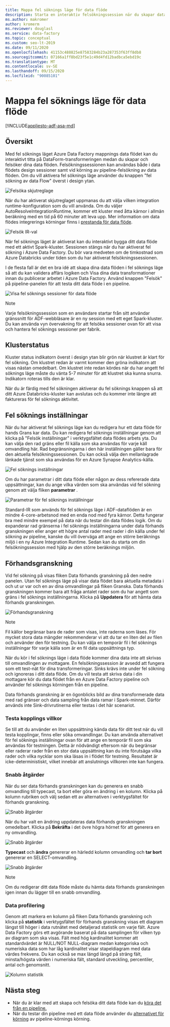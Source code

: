 ```yaml
---
title: Mappa fel söknings läge för data flöde
description: Starta en interaktiv felsökningssession när du skapar data flöden
ms.author: makromer
author: kromerm
ms.reviewer: douglasl
ms.service: data-factory
ms.topic: conceptual
ms.custom: seo-lt-2019
ms.date: 09/11/2020
ms.openlocfilehash: 41153c488825e87583284b23a287353f63ff8db8
ms.sourcegitcommit: 07166a1ff8bd23f5e1c49d4fd12badbca5ebd19c
ms.translationtype: MT
ms.contentlocale: sv-SE
ms.lasthandoff: 09/15/2020
ms.locfileid: "90085101"
---
```

# <a name="mapping-data-flow-debug-mode"></a>Mappa fel söknings läge för data flöde

[!INCLUDE[appliesto-adf-asa-md](includes/appliesto-adf-asa-md.md)]

## <a name="overview"></a>Översikt

Med fel söknings läget Azure Data Factory mappnings data flödet kan du interaktivt titta på DataForm-transformeringen medan du skapar och felsöker dina data flöden. Felsökningssessionen kan användas både i data flödets design sessioner samt vid körning av pipeline-felsökning av data flöden. Om du vill aktivera fel söknings läge använder du knappen "fel sökning av data Flow" överst i design ytan.

![Felsöka skjutreglage](media/data-flow/debugbutton.png "Felsöka skjutreglage")

När du har aktiverat skjutreglaget uppmanas du att välja vilken integration runtime-konfiguration som du vill använda. Om du väljer AutoResolveIntegrationRuntime, kommer ett kluster med åtta kärnor i allmän beräkning med en tid på 60 minuter att leva upp. Mer information om data flödes integrerings körningar finns i [prestanda för data flöde](concepts-data-flow-performance.md#ir).

![Felsök IR-val](media/data-flow/debugbutton2.png "Felsök IR-val")

När fel söknings läget är aktiverat kan du interaktivt bygga ditt data flöde med ett aktivt Spark-kluster. Sessionen stängs när du har aktiverat fel sökning i Azure Data Factory. Du bör vara medveten om de timkostnad som Azure Databricks under tiden som du har aktiverat felsökningssessionen.

I de flesta fall är det en bra idé att skapa dina data flöden i fel söknings läge så att du kan validera affärs logiken och Visa dina data transformationer innan du publicerar arbetet i Azure Data Factory. Använd knappen "Felsök" på pipeline-panelen för att testa ditt data flöde i en pipeline.

![Visa fel söknings sessioner för data flöde](media/iterative-development-debugging/view-dataflow-debug-sessions.png)

> [!NOTE]
> Varje felsökningssession som en användare startar från sitt användar gränssnitt för ADF-webbläsare är en ny session med ett eget Spark-kluster. Du kan använda vyn övervakning för att felsöka sessioner ovan för att visa och hantera fel söknings sessioner per fabrik.

## <a name="cluster-status"></a>Klusterstatus

Kluster status indikatorn överst i design ytan blir grön när klustret är klart för fel sökning. Om klustret redan är varmt kommer den gröna indikatorn att visas nästan omedelbart. Om klustret inte redan kördes när du har angett fel söknings läge måste du vänta 5-7 minuter för att klustret ska kunna snurra. Indikatorn roteras tills den är klar.

När du är färdig med fel sökningen aktiverar du fel söknings knappen så att ditt Azure Databricks-kluster kan avslutas och du kommer inte längre att faktureras för fel söknings aktivitet.

## <a name="debug-settings"></a>Fel söknings inställningar

När du har aktiverat fel söknings läge kan du redigera hur ett data flöde för hands Grans kar data. Du kan redigera fel söknings inställningar genom att klicka på "Felsök inställningar" i verktygsfältet data flödes arbets yta. Du kan välja den rad gräns eller fil källa som ska användas för varje käll omvandling här. Rad begränsningarna i den här inställningen gäller bara för den aktuella felsökningssessionen. Du kan också välja den mellanlagrade länkade tjänst som ska användas för en Azure Synapse Analytics-källa. 

![Fel söknings inställningar](media/data-flow/debug-settings.png "Fel söknings inställningar")

Om du har parametrar i ditt data flöde eller någon av dess refererade data uppsättningar, kan du ange vilka värden som ska användas vid fel sökning genom att välja fliken **parametrar** .

![Parametrar för fel söknings inställningar](media/data-flow/debug-settings2.png "Parametrar för fel söknings inställningar")

Standard-IR som används för fel söknings läge i ADF-dataflöden är en mindre 4-core-arbetsnod med en enda nod med fyra kärnor. Detta fungerar bra med mindre exempel på data när du testar din data flödes logik. Om du expanderar rad gränserna i fel söknings inställningarna under data förhands granskningen eller anger ett högre antal rader med rader i din källa under fel sökning av pipeline, kanske du vill överväga att ange en större beräknings miljö i en ny Azure Integration Runtime. Sedan kan du starta om din felsökningssession med hjälp av den större beräknings miljön.

## <a name="data-preview"></a>Förhandsgranskning

Vid fel sökning på visas fliken Data förhands granskning på den nedre panelen. Utan fel söknings läge på visar data flödet bara aktuella metadata i och ut ur var och en av dina omvandlingar på fliken Granska. Data förhands granskningen kommer bara att fråga antalet rader som du har angett som gräns i fel söknings inställningarna. Klicka på **Uppdatera** för att hämta data förhands granskningen.

![Förhandsgranskning](media/data-flow/datapreview.png "Förhandsgranskning")

> [!NOTE]
> Fil källor begränsar bara de rader som visas, inte raderna som läses. För mycket stora data mängder rekommenderar vi att du tar en liten del av filen och använder den för testning. Du kan välja en temporär fil i fel söknings inställningar för varje källa som är en fil data uppsättnings typ.

När du kör i fel söknings läge i data flöde kommer dina data inte att skrivas till omvandlingen av mottagare. En felsökningssession är avsedd att fungera som ett test-nät för dina transformeringar. Sinks krävs inte under fel sökning och ignoreras i ditt data flöde. Om du vill testa att skriva data i din mottagare kör du data flödet från en Azure Data Factory pipeline och använder fel söknings körningen från en pipeline.

Data förhands granskning är en ögonblicks bild av dina transformerade data med rad gränser och data sampling från data ramar i Spark-minnet. Därför används inte Sink-drivrutinerna eller testas i det här scenariot.

### <a name="testing-join-conditions"></a>Testa kopplings villkor

Se till att du använder en liten uppsättning kända data för ditt test när du vill testa kopplingar, finns eller söka omvandlingar. Du kan använda alternativet för fel söknings inställningar ovan för att ange en temporär fil som ska användas för testningen. Detta är nödvändigt eftersom när du begränsar eller raderar rader från en stor data uppsättning kan du inte förutsäga vilka rader och vilka nycklar som ska läsas in i flödet för testning. Resultatet är icke-deterministiskt, vilket innebär att anslutnings villkoren inte kan fungera.

### <a name="quick-actions"></a>Snabb åtgärder

När du ser data förhands granskningen kan du generera en snabb omvandling till typecast, ta bort eller göra en ändring i en kolumn. Klicka på kolumn rubriken och välj sedan ett av alternativen i verktygsfältet för förhands granskning.

![Snabb åtgärder](media/data-flow/quick-actions1.png "Snabb åtgärder")

När du har valt en ändring uppdateras data förhands granskningen omedelbart. Klicka på **Bekräfta** i det övre högra hörnet för att generera en ny omvandling.

![Snabb åtgärder](media/data-flow/quick-actions2.png "Snabb åtgärder")

**Typecast** och **ändra** genererar en härledd kolumn omvandling och **tar bort** genererar en SELECT-omvandling.

![Snabb åtgärder](media/data-flow/quick-actions3.png "Snabb åtgärder")

> [!NOTE]
> Om du redigerar ditt data flöde måste du hämta data förhands granskningen igen innan du lägger till en snabb omvandling.

### <a name="data-profiling"></a>Data profilering

Genom att markera en kolumn på fliken Data förhands granskning och klicka på **statistik** i verktygsfältet för förhands granskning visas ett diagram längst till höger i data rutnätet med detaljerad statistik om varje fält. Azure Data Factory görs ett avgörande baserat på data samplingen för vilken typ av diagram som ska visas. Fält med hög kardinalitet kommer att standardvärdet är NULL/NOT NULL-diagram medan kategoriska och numeriska data som har låg kardinalitet visar stapeldiagram med data värdes frekvens. Du kan också se max längd längd på sträng fält, minsta/högsta värden i numeriska fält, standard utveckling, percentiler, antal och genomsnitt.

![Kolumn statistik](media/data-flow/stats.png "Kolumn statistik")

## <a name="next-steps"></a>Nästa steg

* När du är klar med att skapa och felsöka ditt data flöde kan du [köra det från en pipeline.](control-flow-execute-data-flow-activity.md)
* När du testar din pipeline med ett data flöde använder du [alternativet för körning](iterative-development-debugging.md) av pipeline-körnings körning.
